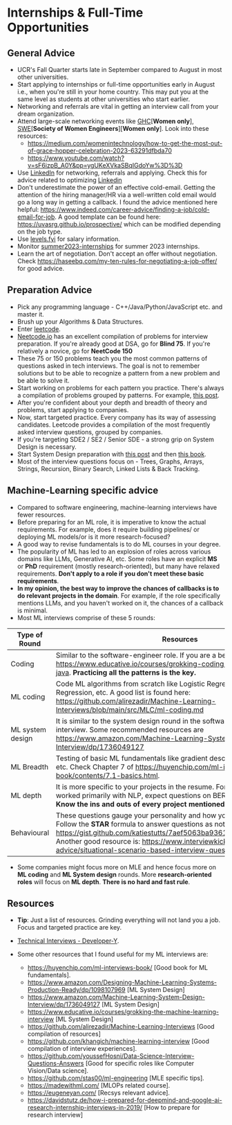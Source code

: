 
# Internships & Full-Time Opportunities

## General Advice

* UCR's Fall Quarter starts late in September compared to August in most other universities.
* Start applying to internships or full-time opportunities early in August i.e., when you're still in your home country. This may put you at the same level as students at other universities who start earlier.
* Networking and referrals are vital in getting an interview call from your dream organization.
* Attend large-scale networking events like [GHC](https://ghc.anitab.org/)[**Women only**], [SWE](https://swe.org/)[**Society of Women Engineers**][**Women only**]. Look into these resources:
    * https://medium.com/womenintechnology/how-to-get-the-most-out-of-grace-hopper-celebration-2023-63291dfbda70
    * https://www.youtube.com/watch?v=sF6izpB_A0Y&pp=ygUKeXVkaSBqIGdoYw%3D%3D
* Use [LinkedIn](https://www.linkedin.com) for networking, referrals and applying. Check this for advice related to optimizing [Linkedin](https://www.linkedin.com/posts/sanjay-kumar-vishwakarma_internationalstudents-incoming-msinusa-activity-6955536904423436289-yk8r/?utm_source=linkedin_share&utm_medium=member_desktop_web)
* Don't underestimate the power of an effective cold-email. Getting the attention of the hiring manager/HR via a well-written cold email would go a long way in getting a callback. I found the advice mentioned here helpful: https://www.indeed.com/career-advice/finding-a-job/cold-email-for-job. A good template can be found here: https://uvasrg.github.io/prospective/ which can be modified depending on the job type.
* Use [levels.fyi](https://www.levels.fyi) for salary information.
* Monitor [summer2023-internships](https://github.com/pittcsc/Summer2023-Internships) for summer 2023 internships.
* Learn the art of negotiation. Don't accept an offer without negotiation. Check https://haseebq.com/my-ten-rules-for-negotiating-a-job-offer/ for good advice.

## Preparation Advice

* Pick any programming language - C++/Java/Python/JavaScript etc. and master it.
* Brush up your Algorithms & Data Structures.
* Enter [leetcode](https://www.leetcode.com). 
* [Neetcode.io](https://neetcode.io/practice) has an excellent compilation of problems for interview preparation. If you're already good at DSA, go for **Blind 75**. If you're relatively a novice, go for **NeetCode 150**
* These 75 or 150 problems teach you the most common patterns of questions asked in tech interviews. The goal is not to remember solutions but to be able to recognize a pattern from a new problem and be able to solve it.
* Start working on problems for each pattern you practice. There's always a compilation of problems grouped by patterns. For example, [this post](https://leetcode.com/discuss/career/448285/List-of-questions-sorted-by-common-patterns).
* After you're confident about your depth and breadth of theory and problems, start applying to companies.
* Now, start targeted practice. Every company has its way of assessing candidates. Leetcode provides a compilation of the most frequently asked interview questions, grouped by companies.
* If you're targeting SDE2 / SE2 / Senior SDE - a strong grip on System Design is necessary. 
* Start System Design preparation with [this post](https://github.com/donnemartin/system-design-primer) and then [this book](https://www.amazon.com/Designing-Data-Intensive-Applications-Reliable-Maintainable/dp/1449373321).
* Most of the interview questions focus on - Trees, Graphs, Arrays, Strings, Recursion, Binary Search, Linked Lists & Back Tracking. 

## Machine-Learning specific advice

* Compared to software engineering, machine-learning interviews have fewer resources.
* Before preparing for an ML role, it is imperative to know the actual requirements. For example, does it require building pipelines/ or deploying ML models/or is it more research-focused?
* A good way to revise fundamentals is to do ML courses in your degree.
* The popularity of ML has led to an explosion of roles across various domains like LLMs, Generative AI, etc. Some roles have an explicit **MS** or **PhD** requirement (mostly research-oriented), but many have relaxed requirements. **Don't apply to a role if you don't meet these basic requirements**.
* **In my opinion, the best way to improve the chances of callbacks is to do relevant projects in the domain**. For example, if the role specifically mentions LLMs, and you haven't worked on it, the chances of a callback is minimal.
* Most ML interviews comprise of these 5 rounds:

| Type of Round | Resources |
|  --------  |  -------  |
| Coding | Similar to the software-engineer role. If you are a beginner, consider https://www.educative.io/courses/grokking-coding-interview-patterns-java. **Practicing all the patterns is the key.** |
| ML coding | Code ML algorithms from scratch like Logistic Regression, Linear Regression, etc. A good list is found here: https://github.com/alirezadir/Machine-Learning-Interviews/blob/main/src/MLC/ml-coding.md |
| ML system design | It is similar to the system design round in the software engineering interview. Some recommended resources are https://www.amazon.com/Machine-Learning-System-Design-Interview/dp/1736049127 |
|ML Breadth| Testing of basic ML fundamentals like gradient descent, linear regression, etc. Check Chapter 7 of https://huyenchip.com/ml-interviews-book/contents/7.1-basics.html.  |
|ML depth | It is more specific to your projects in the resume. For example, if you have worked primarily with NLP, expect questions on BERT, Transformer model. **Know the ins and outs of every project mentioned in your resume.** |
|Behavioural | These questions gauge your personality and how you overcame challenges. Follow the **STAR** formula to answer questions as noted here: https://gist.github.com/katiestutts/7aef5063ba93616a594ac3f3764f8788. Another good resource is: https://www.interviewkickstart.com/career-advice/situational-scenario-based-interview-questions-answers. |

* Some companies might focus more on MLE and hence focus more on **ML coding** and **ML System design** rounds. More **research-oriented roles** will focus on **ML depth**. **There is no hard and fast rule**.

## Resources

* **Tip**: Just a list of resources. Grinding everything will not land you a job. Focus and targeted practice are key.

* [Technical Interviews - Developer-Y](https://github.com/Developer-Y/technical-interviews).

* Some other resources that I found useful for my ML interviews are:
    *  https://huyenchip.com/ml-interviews-book/ [Good book for ML fundamentals].
    * https://www.amazon.com/Designing-Machine-Learning-Systems-Production-Ready/dp/1098107969 [ML System Design]
    *   https://www.amazon.com/Machine-Learning-System-Design-Interview/dp/1736049127 [ML System Design]
    * https://www.educative.io/courses/grokking-the-machine-learning-interview [ML System Design]
    * https://github.com/alirezadir/Machine-Learning-Interviews [Good compilation of resources]
    * https://github.com/khangich/machine-learning-interview [Good compilation of interview experiences].
    * https://github.com/youssefHosni/Data-Science-Interview-Questions-Answers [Good for specific roles like Computer Vision/Data science].
    * https://github.com/stas00/ml-engineering [MLE specific tips].
    * https://madewithml.com/ [MLOPs related course].
    * https://eugeneyan.com/ [Recsys relevant advice].
   * https://davidstutz.de/how-i-prepared-for-deepmind-and-google-ai-research-internship-interviews-in-2019/ [How to prepare for research interview]
